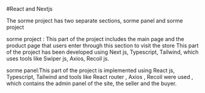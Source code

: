 #React and Nextjs

The sorme project has two separate sections, sorme panel and sorme project

sorme project : This part of the project includes the main page and the product page that users enter through this section to visit the store
This part of the project has been developed using Next js, Typescript, Tailwind, which uses tools like Swiper js, Axios, Recoil js.

sorme panel:This part of the project is implemented using React js, Typescript, Tailwind and tools like React router , Axios , Recoil were used ,
which contains the admin panel of the site, the seller and the buyer.
